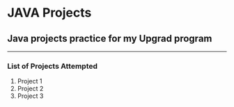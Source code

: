 # JAVA Projects

## Java projects practice for my Upgrad program

---

### List of Projects Attempted

1. Project 1
2. Project 2
3. Project 3
